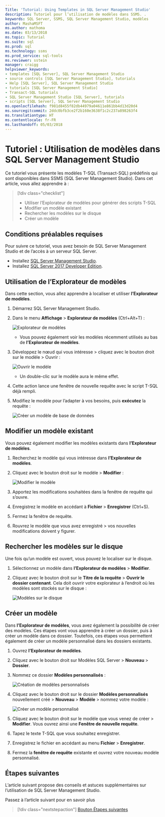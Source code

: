```yaml
---
Title: 'Tutorial: Using Templates in SQL Server Management Studio'
description: Tutoriel pour l’utilisation de modèles dans SSMS. .
keywords: SQL Server, SSMS, SQL Server Management Studio, modèles
author: MashaMSFT
ms.author: mathoma
ms.date: 03/13/2018
ms.topic: Tutorial
ms.suite: sql
ms.prod: sql
ms.technology: ssms
ms.prod_service: sql-tools
ms.reviewer: sstein
manager: craigg
helpviewer_keywords:
- templates [SQL Server], SQL Server Management Studio
- source controls [SQL Server Management Studio], tutorials
- Help [SQL Server], SQL Server Management Studio
- tutorials [SQL Server Management Studio]
- Transact-SQL tutorials
- SQL Server Management Studio [SQL Server], tutorials
- scripts [SQL Server], SQL Server Management Studio
ms.openlocfilehash: f981d8455f82db44979a04611e861bb4d13d20d4
ms.sourcegitcommit: 2ddc0bfb3ce2f2b160e3638f1c2c237a898263f4
ms.translationtype: HT
ms.contentlocale: fr-FR
ms.lasthandoff: 05/03/2018
---
```

# <a name="tutorial-using-templates-within-sql-server-management-studio"></a>Tutoriel : Utilisation de modèles dans SQL Server Management Studio
Ce tutoriel vous présente les modèles T-SQL (Transact-SQL) prédéfinis qui sont disponibles dans SSMS (SQL Server Management Studio). Dans cet article, vous allez apprendre à :

> [!div class="checklist"]
> * Utiliser l’Explorateur de modèles pour générer des scripts T-SQL
> * Modifier un modèle existant 
> * Rechercher les modèles sur le disque
> * Créer un modèle
   

## <a name="prerequisites"></a>Conditions préalables requises
Pour suivre ce tutoriel, vous avez besoin de SQL Server Management Studio et de l’accès à un serveur SQL Server. 

- Installez [SQL Server Management Studio](https://docs.microsoft.com/en-us/sql/ssms/download-sql-server-management-studio-ssms).
- Installez [SQL Server 2017 Developer Edition](https://www.microsoft.com/en-us/sql-server/sql-server-downloads).

 

## <a name="using-the-template-browser"></a>Utilisation de l’Explorateur de modèles
Dans cette section, vous allez apprendre à localiser et utiliser **l’Explorateur de modèles**. 

1. Démarrez SQL Server Management Studio.
2. Dans le menu **Affichage** > **Explorateur de modèles** (Ctrl+Alt+T) : 

    ![Explorateur de modèles](media/templates-ssms/templatebrowser.png)
    - Vous pouvez également voir les modèles récemment utilisés au bas de **l’Explorateur de modèles**.

3. Développez le nœud qui vous intéresse > cliquez avec le bouton droit sur le modèle > Ouvrir :

    ![Ouvrir le modèle](media/templates-ssms/opentemplate.png)
    - Un double-clic sur le modèle aura le même effet.

4. Cette action lance une fenêtre de nouvelle requête avec le script T-SQL déjà rempli. 
5. Modifiez le modèle pour l’adapter à vos besoins, puis **exécutez** la requête :
    
    ![Créer un modèle de base de données](media/templates-ssms/createdbtemplate.png)


## <a name="edit-an-existing-template"></a>Modifier un modèle existant
Vous pouvez également modifier les modèles existants dans **l’Explorateur de modèles**.  

1. Recherchez le modèle qui vous intéresse dans **l’Explorateur de modèles**.
2. Cliquez avec le bouton droit sur le modèle > **Modifier** :

    ![Modifier le modèle](media/templates-ssms/edittemplate.png)

3. Apportez les modifications souhaitées dans la fenêtre de requête qui s’ouvre.
4. Enregistrez le modèle en accédant à **Fichier** > **Enregistrer** (Ctrl+S).
5. Fermez la fenêtre de requête.
6. Rouvrez le modèle que vous avez enregistré > vos nouvelles modifications doivent y figurer.
 

## <a name="locate-the-templates-on-disk"></a>Rechercher les modèles sur le disque
Une fois qu’un modèle est ouvert, vous pouvez le localiser sur le disque.

1. Sélectionnez un modèle dans **l’Explorateur de modèles** > **Modifier**.
2. Cliquez avec le bouton droit sur le **Titre de la requête** > **Ouvrir le dossier contenant**. Cela doit ouvrir votre explorateur à l’endroit où les modèles sont stockés sur le disque : 

    ![Modèles sur le disque](media/templates-ssms/templatesondisk.png)
  

## <a name="create-a-new-template"></a>Créer un modèle
Dans **l’Explorateur de modèles**, vous avez également la possibilité de créer des modèles. Ces étapes vont vous apprendre à créer un dossier, puis à créer un modèle dans ce dossier. Toutefois, ces étapes vous permettent également de créer un modèle personnalisé dans les dossiers existants. 

1. Ouvrez **l’Explorateur de modèles**.
2. Cliquez avec le bouton droit sur Modèles SQL Server > **Nouveau** > **Dossier**.
3. Nommez ce dossier **Modèles personnalisés** :

    ![Création de modèles personnalisés](media/templates-ssms/creatingcustomtemplate.png)

4. Cliquez avec le bouton droit sur le dossier **Modèles personnalisés** nouvellement créé > **Nouveau** > **Modèle** > nommez votre modèle :
 
    ![Créer un modèle personnalisé](media/templates-ssms/createnewtemplate.png)
   
5. Cliquez avec le bouton droit sur le modèle que vous venez de créer > **Modifier**. Vous ouvrez ainsi une **Fenêtre de nouvelle requête**.
6. Tapez le texte T-SQL que vous souhaitez enregistrer. 
7. Enregistrez le fichier en accédant au menu **Fichier** > **Enregistrer**.
8. Fermez la **fenêtre de requête** existante et ouvrez votre nouveau modèle personnalisé. 

    

## <a name="next-steps"></a>Étapes suivantes
L’article suivant propose des conseils et astuces supplémentaires sur l’utilisation de SQL Server Management Studio. 

Passez à l’article suivant pour en savoir plus
> [!div class="nextstepaction"]
> [Bouton Étapes suivantes](ssms-tricks.md)
